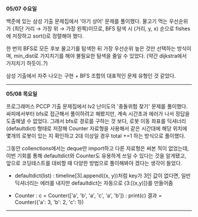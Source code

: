 **05/07 수요일**

백준에 있는 삼성 기출 문제집에서 '아기 상어' 문제를 풀이했다.
물고기 먹는 우선순위가 (최단 거리 → 가장 위 → 가장 왼쪽)이므로, BFS 탐색 시 (거리, y, x) 순으로 fishes에 저장하고 sort()로 정렬해야 했다.

한 번의 BFS로 모든 후보 물고기를 탐색한 뒤 가장 우선순위 높은 것만 선택하는 방식이며, min_dist로 가지치기를 해야 불필요한 탐색을 줄일 수 있었다.
(약간 dijkstra에서 가지치기 하듯이..?)

삼성 기출에서 자주 나오는 구현 + BFS 조합의 대표적인 문제 유형인 것 같았다.

***

**05/08 목요일**

프로그래머스 PCCP 기출 문제집에서 lv2 난이도의 '충돌위험 찾기' 문제를 풀이했다.
싸피에서부터 bfs로 접근해서 풀이하려고 해봤지만, 계속 시간초과 에러가 나서 정답을 도출해낼 수 없었다.
그래서 bfs로 경로를 구하는 것 보다, 로봇 이동 좌표를 딕셔너리(defaultdict) 형태로 저장해 Counter 자료형을 사용해서 같은 시간대에 해당 위치에 몇개의 로봇이 있는 지 확인하고 2대 이상일 경우 total +=1 하는 방식으로 풀이했다.

그동안 collenctions에서는 deque만 import하고 다른 자료형은 써본 적이 없었는데, 이번 기회를 통해 defaultdict와 Counter도 유용하게 쓰일 수 있다는 것을 알게됐고, 앞으로 코딩테스트를 대비할 때 다양한 방법으로 풀이해봐야 겠다는 생각이 들었다.

- defaultdict(list)
: timeline[3].append((x, y))처럼 key가 3인 값이 없다면, 일반 딕셔너리는 에러를 내지만 defaultdict는 자동으로 {3:[(x,y)]}를 만들어줌

- Counter
: c = Counter(['a', 'b', 'a', 'c', 'a', 'b'])
: print(c) 결과 = Counter({'a': 3, 'b': 2, 'c': 1})

***
